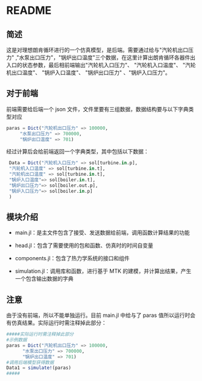 # README

## 简述

这是对理想朗肯循环进行的一个仿真模型，是后端。需要通过给与"汽轮机出口压力" ,"水泵出口压力"，"锅炉出口温度"三个数据，在这里计算出朗肯循环各器件出入口的状态参数，最后相前端输出"汽轮机入口压力"、 "汽轮机入口温度"、 "汽轮机出口温度"、 "锅炉入口温度"、 "锅炉出口压力" 、"锅炉入口压力"。

## 对于前端

前端需要给后端一个 json 文件，文件里要有三组数据，数据结构要与以下字典类型对应

```julia
paras = Dict("汽轮机出口压力" => 100000,
     "水泵出口压力" => 700000,
     "锅炉出口温度" => 701)
```

经过计算后会给前端返回一个字典类型，其中包括以下数据：

```julia
 Data = Dict("汽轮机入口压力" => sol[turbine.in.p],
 "汽轮机入口温度" => sol[turbine.in.t],
 "汽轮机出口温度" => sol[turbine.in.t],
 "锅炉入口温度"=> sol[boiler.in.t],
 "锅炉出口压力"=> sol[boiler.out.p],
 "锅炉入口压力"=> sol[boiler.in.p]
 )
```

## 模块介绍

- main.jl：是主文件包含了接受、发送数据给前端，调用函数计算结果的功能

- head.jl：包含了需要使用的包和函数、仿真时的时间自变量

- components.jl：包含了热力学系统的接口和组件

- simulation.jl：调用库和函数，进行基于 MTK 的建模，并计算出结果，产生一个包含输出数据的字典

## 注意

由于没有前端，所以不能单独运行。目前 main.jl 中给与了 paras 值所以运行时会有仿真结果。实际运行时需注释掉此部分：

```julia
#####实际运行时需注释掉此部分
#示例数据
paras = Dict("汽轮机出口压力" => 100000,
      "水泵出口压力" => 700000,
      "锅炉出口温度" => 701)
#调用后端模型获得数据
Data1 = simulate!(paras)
#####
```
